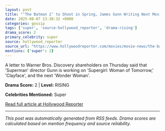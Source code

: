 ```yaml
---
layout: post
title: "‘The Batman 2’ to Shoot in Spring, James Gunn Writing Next Movie in “Super” Family"
date: 2025-08-07 13:38:32 +0000
categories: gossip
tags: ['super', 'source-hollywood_reporter', 'drama-rising']
drama_score: 2
primary_celebrity: super
source: hollywood_reporter
source_url: "https://www.hollywoodreporter.com/movies/movie-news/the-batman-2-next-spring-james-gunn-super-movie-dc-studios-1236339305/"
mentions: {'super': 2}
---
```


A letter to Warner Bros. Discovery shareholders on Thursday said that 'Superman' director Gunn is working on 'Supergirl: Woman of Tomorrow,' 'Clayface', and the next 'Wonder Woman'.

**Drama Score:** 2 | **Level:** RISING

**Celebrities Mentioned:** Super

[Read full article at Hollywood Reporter](https://www.hollywoodreporter.com/movies/movie-news/the-batman-2-next-spring-james-gunn-super-movie-dc-studios-1236339305/)

---
*This post was automatically generated from RSS feeds. Drama scores are calculated based on mention frequency and source reliability.*
